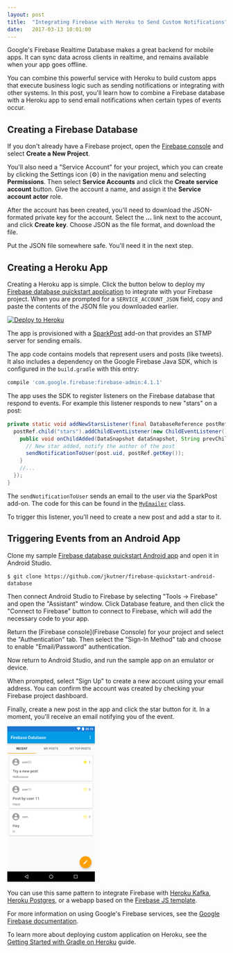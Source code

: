 ```yaml
---
layout: post
title:  "Integrating Firebase with Heroku to Send Custom Notifications"
date:   2017-03-13 10:01:00
---
```


Google's Firebase Realtime Database makes a great backend for mobile apps. It
can sync data across clients in realtime, and remains available when your app goes offline.

You can combine this powerful service with Heroku to build custom apps that
execute business logic such as sending notifications or integrating with other systems.
In this post, you'll learn how to combine a Firebase database with a
Heroku app to send email notifications when certain types of events occur.

## Creating a Firebase Database

If you don't already have a Firebase project,
open the [Firebase console](https://console.firebase.google.com) and
select **Create a New Project**.

You'll also need a "Service Account" for your project, which you can create by
clicking the Settings icon (⚙) in the navigation menu and selecting **Permissions**.
Then select **Service Accounts** and click the **Create service account** button.
Give the account a name, and assign it the **Service account actor** role.

After the account has been created, you'll need to download the JSON-formated private key
for the account.
Select the **...** link next to the account, and click **Create key**. Choose JSON as the
file format, and download the file.

Put the JSON file somewhere safe. You'll need it in the next step.

## Creating a Heroku App

Creating a Heroku app is simple. Click the button below to deploy my
[Firebase database quickstart application](https://github.com/kissaten/firebase-database-quickstart)
to integrate with your Firebase project.
When you are prompted for a `SERVICE_ACCOUNT_JSON` field, copy and paste the contents of
the JSON file you downloaded earlier.

[![Deploy to Heroku](https://www.herokucdn.com/deploy/button.png)](https://dashboard.heroku.com/new?button-url=https%3A%2F%2Fgithub.com%2Fkissaten%2Ffirebase-database-quickstart&template=https%3A%2F%2Fgithub.com%2Fkissaten%2Ffirebase-database-quickstart)

The app is provisioned with a [SparkPost](https://elements.heroku.com/addons/sparkpost)
add-on that provides an STMP server for sending emails.

The app code contains models that represent users and posts (like tweets).
It also includes a dependency on the Google Firebase Java SDK, which is
configured in the `build.gradle` with this entry:

```ruby
compile 'com.google.firebase:firebase-admin:4.1.1'
```

The app uses the SDK to register listeners on the Firebase database that respond to
events. For example this listener responds to new "stars" on a post:

```java
private static void addNewStarsListener(final DatabaseReference postRef, final Post post) {
  postRef.child("stars").addChildEventListener(new ChildEventListener() {
    public void onChildAdded(DataSnapshot dataSnapshot, String prevChildName) {
      // New star added, notify the author of the post
      sendNotificationToUser(post.uid, postRef.getKey());
    }
    //...
  });
}
```

The `sendNotificationToUser` sends an email to the user via the SparkPost add-on.
The code for this can be found in the [`MyEmailer`](https://github.com/kissaten/firebase-database-quickstart/blob/master/src/main/java/com/google/firebase/quickstart/email/MyEmailer.java) class.

To trigger this listener, you'll need to create a new post and add a star to it.

## Triggering Events from an Android App

Clone my sample [Firebase database quickstart Android app](https://github.com/jkutner/firebase-quickstart-android-database)
and open it in Android Studio.

```sh-session
$ git clone https://github.com/jkutner/firebase-quickstart-android-database
```

Then connect Android Studio to Firebase by selecting "Tools -> Firebase"
and open the "Assistant" window. Click Database feature, and
then click the "Connect to Firebase" button to connect to Firebase, which will
add the necessary code to your app.

Return the [Firebase console](Firebase Console) for your project and select
the "Authentication" tab. Then select the "Sign-In Method" tab and choose to
enable "Email/Password" authentication.

Now return to Android Studio, and run the sample app on an emulator or device.

When prompted, select "Sign Up" to create a new account using your email
address. You can confirm the account was created by checking your Firebase project
dashboard.

Finally, create a new post in the app and click the star button for it.
In a moment, you'll receive an email notifying you of the event.

<img src="https://github.com/jkutner/firebase-quickstart-android-database/raw/master/app/src/screen.png" style="width: 40%; margin-left: 0; margin-right: 0" alt="Database App">

You can use this same pattern to integrate Firebase with [Heroku Kafka](https://elements.heroku.com/addons/heroku-kafka),
[Heroku Postgres](https://elements.heroku.com/addons/heroku-postgresql), or a webapp based on the [Firebase JS template](https://github.com/firebase/quickstart-js).

For more information on using Google's Firebase services, see the
[Google Firebase documentation](https://firebase.google.com/docs/database/).

To learn more about deploying custom application on Heroku, see the
[Getting Started with Gradle on Heroku](https://devcenter.heroku.com/articles/getting-started-with-gradle-on-heroku#introduction)
guide.
